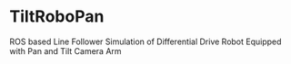 # TiltRoboPan

ROS based Line Follower Simulation of Differential Drive Robot Equipped with Pan and Tilt Camera Arm